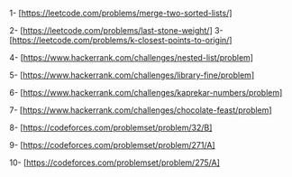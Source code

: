 1- [https://leetcode.com/problems/merge-two-sorted-lists/]

2- [https://leetcode.com/problems/last-stone-weight/]
3- [https://leetcode.com/problems/k-closest-points-to-origin/]

4- [https://www.hackerrank.com/challenges/nested-list/problem]

5- [https://www.hackerrank.com/challenges/library-fine/problem]

6- [https://www.hackerrank.com/challenges/kaprekar-numbers/problem]

7- [https://www.hackerrank.com/challenges/chocolate-feast/problem]

8- [https://codeforces.com/problemset/problem/32/B]

9- [https://codeforces.com/problemset/problem/271/A]

10- [https://codeforces.com/problemset/problem/275/A]